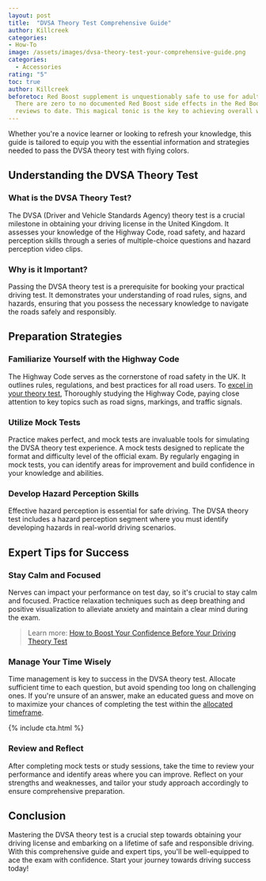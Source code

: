```yaml
---
layout: post
title:  "DVSA Theory Test Comprehensive Guide"
author: Killcreek
categories: 
- How-To
image: /assets/images/dvsa-theory-test-your-comprehensive-guide.png
categories:
  - Accessories
rating: "5"
toc: true
author: Killcreek
beforetoc: Red Boost supplement is unquestionably safe to use for adult males.
  There are zero to no documented Red Boost side effects in the Red Boost
  reviews to date. This magical tonic is the key to achieving overall wellness.
---
```

Whether you're a novice learner or looking to refresh your knowledge, this guide is tailored to equip you with the essential information and strategies needed to pass the DVSA theory test with flying colors.

## Understanding the DVSA Theory Test

### What is the DVSA Theory Test?

The DVSA (Driver and Vehicle Standards Agency) theory test is a crucial milestone in obtaining your driving license in the United Kingdom. It assesses your knowledge of the Highway Code, road safety, and hazard perception skills through a series of multiple-choice questions and hazard perception video clips.

### Why is it Important?

Passing the DVSA theory test is a prerequisite for booking your practical driving test. It demonstrates your understanding of road rules, signs, and hazards, ensuring that you possess the necessary knowledge to navigate the roads safely and responsibly.

## Preparation Strategies

### Familiarize Yourself with the Highway Code

The Highway Code serves as the cornerstone of road safety in the UK. It outlines rules, regulations, and best practices for all road users. To [excel in your theory test](/theory-test-essential-tips-for-success/), Thoroughly studying the Highway Code, paying close attention to key topics such as road signs, markings, and traffic signals.

### Utilize Mock Tests

Practice makes perfect, and mock tests are invaluable tools for simulating the DVSA theory test experience. A mock tests designed to replicate the format and difficulty level of the official exam. By regularly engaging in mock tests, you can identify areas for improvement and build confidence in your knowledge and abilities.

### Develop Hazard Perception Skills

Effective hazard perception is essential for safe driving. The DVSA theory test includes a hazard perception segment where you must identify developing hazards in real-world driving scenarios. 

## Expert Tips for Success

### Stay Calm and Focused

Nerves can impact your performance on test day, so it's crucial to stay calm and focused. Practice relaxation techniques such as deep breathing and positive visualization to alleviate anxiety and maintain a clear mind during the exam.

> Learn more: [How to Boost Your Confidence Before Your Driving Theory Test](http://localhost:4000/boost-your-confidence-before-your-driving-theory-test/)


### Manage Your Time Wisely

Time management is key to success in the DVSA theory test. Allocate sufficient time to each question, but avoid spending too long on challenging ones. If you're unsure of an answer, make an educated guess and move on to maximize your chances of completing the test within the [allocated timeframe](/how-long-is-the-driving-test/).


<!-- _includes/cta.html -->

{% include cta.html %}


### Review and Reflect

After completing mock tests or study sessions, take the time to review your performance and identify areas where you can improve. Reflect on your strengths and weaknesses, and tailor your study approach accordingly to ensure comprehensive preparation.

## Conclusion

Mastering the DVSA theory test is a crucial step towards obtaining your driving license and embarking on a lifetime of safe and responsible driving. With this comprehensive guide and expert tips, you'll be well-equipped to ace the exam with confidence. Start your journey towards driving success today!